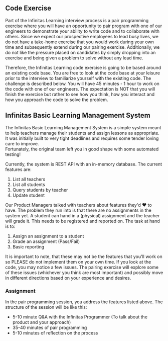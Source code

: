 ## Code Exercise

Part of the Infinitas Learning interview process is a pair programming exercise where you will have an opportunity to pair program with one of our engineers to demonstrate your ability to write code and to collaborate with others.  Since we expect our prospective employees to lead busy lives, we do not have a take-home exercise that you would work during your own time and subsequently extend during our pairing exercise.  Additionally, we do not like the pressure placed on candidates by simply dropping into an 
exercise and being given a problem to solve without any lead time.

Therefore, the Infinitas Learning code exercise is going to be based around an existing code base. You are free to look at the code base at your leisure prior to the interview to familiarize yourself with the existing code. The challenge is described below.  You will have 45 minutes - 1 hour to work on the code with one of our engineers.  The expectation is NOT that you will finish the exercise but rather to see how you think, how you interact and how you approach the code to solve the problem.

## Infinitas Basic Learning Management System

The Infinitas Basic Learning Management System is a simple system meant to help teachers manage their students and assign lessons as appropriate.  
It was initially built to very tight deadlines and requires some tender loving care to improve.  
Fortunately, the original team left you in good shape with some automated testing!

Currently, the system is REST API with an in-memory database. The current features are:
1) List all teachers
2) List all students
3) Query students by teacher
4) Update student

Our Product Managers talked with teachers about features they'd ❤ to have. The problem they run into is that there are no assignments in the system yet.  A student can hand in a (physical) assignment and the teacher will grade it. This needs to be registered and reported on. The task at hand is to:
1) Assign an assignment to a student
2) Grade an assignment (Pass/Fail)
3) Basic reporting

It is important to note, that these may not be the features that you'll work on so PLEASE do not implement them on your own time.
If you look at the code, you may notice a few issues. The pairing exercise will explore some of these issues (whichever you think are most important) and possibly move in different directions based on your experience and desires.

### Assignment

In the pair programming session, you address the features listed above. The structure of the session will be like this:

- 5-10 minute Q&A with the Infinitas Programmer (To talk about the product and your approach)
- 35-40 minutes of pair programming
- 5-10 minutes of reflection on the process
